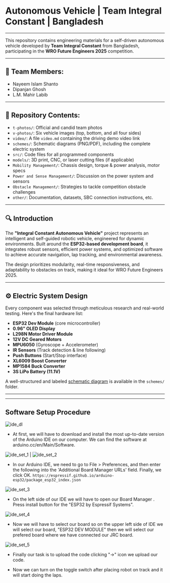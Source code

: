 # Autonomous Vehicle | Team Integral Constant | Bangladesh  
---

This repository contains engineering materials for a self-driven autonomous vehicle developed by **Team Integral Constant** from Bangladesh, participating in the **WRO Future Engineers 2025** competition.

---

## 👥 Team Members:

- Nayeem Islam Shanto 
- Dipanjan Ghosh
- L.M. Mahir Labib

---

## 📁 Repository Contents:

- `t-photos/`: Official and candid team photos  
- `v-photos/`: Six vehicle images (top, bottom, and all four sides)  
- `video/`: A file `video.md` containing the driving demo video link  
- `schemes/`: Schematic diagrams (PNG/PDF), including the complete electric system  
- `src/`: Code files for all programmed components  
- `models/`: 3D print, CNC, or laser cutting files (if applicable)  
- `Mobility Management/`: Chassis design, torque & power analysis, motor specs  
- `Power and Sense Management/`: Discussion on the power system and sensors  
- `Obstacle Management/`: Strategies to tackle competition obstacle challenges  
- `other/`: Documentation, datasets, SBC connection instructions, etc.  

---

## 🔍 Introduction

The **"Integral Constant Autonomous Vehicle"** project represents an intelligent and self-guided robotic vehicle, engineered for dynamic environments. Built around the **ESP32-based development board**, it integrates robust sensors, efficient power systems, and optimized software to achieve accurate navigation, lap tracking, and environmental awareness.

The design prioritizes modularity, real-time responsiveness, and adaptability to obstacles on track, making it ideal for WRO Future Engineers 2025.

---

## ⚙️ Electric System Design

Every component was selected through meticulous research and real-world testing. Here's the final hardware list:

- **ESP32 Dev Module** (core microcontroller)
- **0.96” OLED Display**
- **L298N Motor Driver Module**
- **12V DC Geared Motors**
- **MPU6050** (Gyroscope + Accelerometer)
- **IR Sensors** (Track detection & line following)
- **Push Buttons** (Start/Stop interface)
- **XL6009 Boost Converter**
- **MP1584 Buck Converter**
- **3S LiPo Battery (11.1V)**

A well-structured and labeled [schematic diagram](https://github.com/Simplified-Shanto/Team-Integral-Constant-WRO-FE-2025/blob/main/schemes/schematic.png) is available in the `schemes/` folder.

---

----
## Software Setup Procedure

![ide_dl](https://github.com/LabibProjects/Bangladesh_Team-Electrobot/blob/main/other/ide_dl.png)
- At first, we will have to download and install the most up-to-date version of the Arduino IDE on our computer. We can find the software at arduino.cc/en/Main/Software.

![ide_set_1](https://github.com/LabibProjects/Bangladesh_Team-Electrobot/blob/main/other/ide_set_1.png)   |  ![ide_set_2](https://github.com/LabibProjects/Bangladesh_Team-Electrobot/blob/main/other/ide_set_2.png)
- In our Arduino IDE, we need to go to File > Preferences, and then enter the following into the 'Additional Board Manager URLs' field. Finally, we click OK.
`https://espressif.github.io/arduino-esp32/package_esp32_index.json`

![ide_set_3](https://github.com/LabibProjects/Bangladesh_Team-Electrobot/blob/main/other/ide_set_3.png)
- On the left side of our IDE we will have to open our Board Manager . Press install button for the "ESP32 by Espressif Systems".

![ide_set_4](https://github.com/LabibProjects/Bangladesh_Team-Electrobot/blob/main/other/ide_set_4.png)
- Now we will have to select our board so on the upper left side of IDE we will select our board, "ESP32 DEV MODULE" then we will select our prefered board where we have connected our JRC board.

![ide_set_5](https://github.com/LabibProjects/Bangladesh_Team-Electrobot/blob/main/other/ide_set_5.png)
- Finally our task is to upload the code clicking "→" icon we upload our code. 

- Now we can turn on the toggle switch after placing robot on track and it will start doing the laps.
